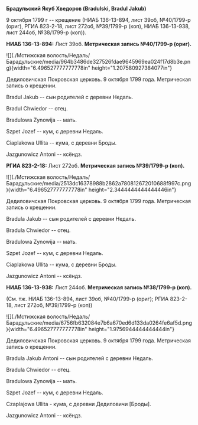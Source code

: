 **Брадульский Якуб Хведоров (Bradulski, Bradul Jakub)**

9 октября 1799 г -- крещение (НИАБ 136-13-894, лист 39об, №40/1799-р
(ориг), РГИА 823-2-18, лист 272об, №39/1799-р (коп), НИАБ 136-13-938,
лист 244об, №38/1799-р (коп)).

**НИАБ 136-13-894:** Лист 39об. **Метрическая запись №40/1799-р
(ориг).**

![](./Мстижская волость/Недаль/Барадульские/media/964b3486de327526fdae9645969ea024f17d8b3e.png){width="6.496527777777778in"
height="1.207580927384077in"}

Дедиловичская Покровская церковь. 9 октября 1799 года. Метрическая
запись о крещении.

Bradul Jakub -- сын родителей с деревни Недаль.

Bradul Chwiedor -- отец.

Bradulowa Zynowija -- мать.

Szpet Jozef -- кум, с деревни Недаль.

Ciaplakowa Ullita -- кума, с деревни Броды.

Jazgunowicz Antoni -- ксёндз.

**РГИА 823-2-18:** Лист 272об. **Метрическая запись №39/1799-р (коп).**

![](./Мстижская волость/Недаль/Барадульские/media/2513dc16378988b2862a780812672010688f997c.png){width="6.496527777777778in"
height="2.3444444444444446in"}

Дедиловичская Покровская церковь. 9 октября 1799 года. Метрическая
запись о крещении.

Bradula Jakub -- сын родителей с деревни Недаль.

Bradula Chwiedor -- отец.

Bradulowa Zynowija -- мать.

Szpet Jozef -- кум, с деревни Недаль.

Ciaplakowa Ullita -- кума, с деревни Броды.

Jazgunowicz Antoni -- ксёндз.

**НИАБ 136-13-938:** Лист 244об. **Метрическая запись №38/1799-р
(коп).**

(См. тж. НИАБ 136-13-894, лист 39об, №40/1799-р (ориг); РГИА 823-2-18,
лист 272об, №39/1799-р (коп))

![](./Мстижская волость/Недаль/Барадульские/media/6756fb632084e7b6a670ed6d133da0264fe6af5d.png){width="6.496527777777778in"
height="1.9756944444444444in"}

Дедиловичская Покровская церковь. 9 октября 1799 года. Метрическая
запись о крещении.

Bradula Jakub Antoni -- сын родителей с деревни Недаль.

Bradula Chwiedor -- отец.

Bradulowa Zynowija -- мать.

Szpet Jozef -- кум, с деревни Недаль.

Czaplajowa Ullita - кума, с деревни Дедиловичи \[Броды\].

Jazgunowicz Antoni -- ксёндз.
